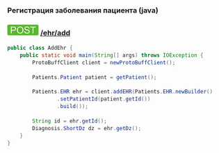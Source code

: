 ### Регистрация заболевания пациента (java)

### ![POST](../../../../img/post.png) [/ehr/add](../index.md)

```java
public class AddEhr {
    public static void main(String[] args) throws IOException {
        ProtoBuffClient client = newProtoBuffClient();

        Patients.Patient patient = getPatient();

        Patients.EHR ehr = client.addEHR(Patients.EHR.newBuilder()
                .setPatientId(patient.getId())
                .build());
        
        String id = ehr.getId();
        Diagnosis.ShortDz dz = ehr.getDz();
    }
}
```
